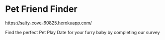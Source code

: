 # Pet Friend Finder 



https://salty-cove-60825.herokuapp.com/

Find the perfect Pet Play Date for your furry baby by completing our survey